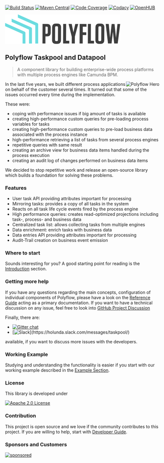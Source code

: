 [![Build Status](https://github.com/holunda-io/camunda-bpm-taskpool/workflows/Development%20braches/badge.svg)](https://github.com/holunda-io/camunda-bpm-taskpool/actions)
[![Maven Central](https://maven-badges.herokuapp.com/maven-central/io.holunda.taskpool/camunda-bpm-taskpool/badge.svg)](https://maven-badges.herokuapp.com/maven-central/io.holunda.taskpool/camunda-bpm-taskpool)
[![Code Coverage](https://codecov.io/gh/holunda-io/camunda-bpm-taskpool/branch/master/graph/badge.svg)](https://codecov.io/gh/holunda-io/camunda-bpm-taskpool)
[![Codacy](https://api.codacy.com/project/badge/Grade/653136bd5cad48c8a9f2621ee304ff26)](https://app.codacy.com/app/zambrovski/camunda-bpm-taskpool?utm_source=github.com&utm_medium=referral&utm_content=holunda-io/camunda-bpm-taskpool&utm_campaign=Badge_Grade_Dashboard)
[![OpenHUB](https://www.openhub.net/p/camunda-bpm-taskpool/widgets/project_thin_badge.gif)](https://www.openhub.net/p/camunda-bpm-taskpool)

![Logo](docs/img/Positive@2x.png)
## Polyflow Taskpool and Datapool

> A component library for building enterprise-wide process platforms with multiple process engines like Camunda BPM.

<img src="./blob/develop/docs/img/polyflow-hero-530x406.png" alt="Polyflow Hero" title="Polyflow Hero" align="right" />

In the last five years, we built different process applications on behalf of the customer several times. It turned out that some of the issues occurred every
time during the implementation.

These were:

* coping with performance issues if big amount of tasks is available
* creating high-performance custom queries for pre-loading process variables for tasks
* creating high-performance custom queries to pre-load business data associated with the process instance
* high-performance retrieving a list of tasks from several process engines
* repetitive queries with same result
* creating an archive view for business data items handled during the process execution
* creating an audit log of changes performed on business data items

We decided to stop repetitive work and release an open-source library which builds a foundation for solving these problems.

### Features

* User task API providing attributes important for processing
* Mirroring tasks: provides a copy of all tasks in the system
* Reacts on all task life cycle events fired by the process engine
* High performance queries: creates read-optimized projections including task-, process- and business data
* Centralized task list: allows collecting tasks from multiple engines
* Data enrichment: enrich tasks with business data
* Data entries API providing attributes important for processing
* Audit-Trail creation on business event emission

### Where to start

Sounds interesting for you? A good starting point for reading is the
[Introduction](https://www.holunda.io/camunda-bpm-taskpool/introduction/motivation.html) section.

### Getting more help

If you have any questions regarding the main concepts, configuration of individual components of Polyflow, please have a look on
the [Reference Guide](https://www.holunda.io/camunda-bpm-taskpool/reference-guide/) acting as a primary documentation. If you want to have a technical
discussion on any issue, feel free to look into [GitHub Project Discussion](https://github.com/holunda-io/camunda-bpm-taskpool/discussions/)

Finally, there are:
- [![Gitter chat](https://badges.gitter.im/gitterHQ/gitter.png)](https://gitter.im/holunda-io/camunda-bpm-taskpool?utm_source=badge&utm_medium=badge&utm_campaign=pr-badge)
- [![Slack](https://img.shields.io/badge/slack-@holunda/taskpool-green.svg?logo=slack")](https://holunda.slack.com/messages/taskpool/)
  
available, if you want to discuss more issues with the developers.

### Working Example

Studying and understanding the functionality is easier if you start with our working example described in
the [Example Section](https://www.holunda.io/camunda-bpm-taskpool/examples/example-approval.html).

### License

This library is developed under

[![Apache 2.0 License](https://img.shields.io/badge/License-Apache%202.0-blue.svg)](https://www.holunda.io/camunda-bpm-taskpool/license)

### Contribution

This project is open source and we love if the community contributes to this project. If you are willing to help, start
with [Developer Guide](https://www.holunda.io/camunda-bpm-taskpool/developer-guide/contribution.html).

### Sponsors and Customers

[![sponsored](https://img.shields.io/badge/sponsoredBy-Holisticon-red.svg)](https://holisticon.de/)
